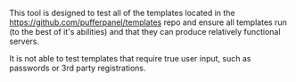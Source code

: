 This tool is designed to test all of the templates located in the https://github.com/pufferpanel/templates repo
and ensure all templates run (to the best of it's abilities) and that they can produce relatively functional
servers.

It is not able to test templates that require true user input, such as passwords or 3rd party registrations.